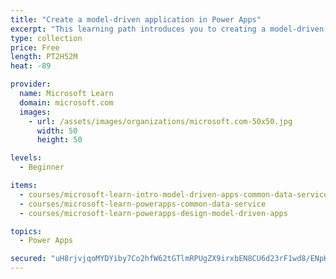 ```yaml
---
title: "Create a model-driven application in Power Apps"
excerpt: "This learning path introduces you to creating a model-driven app in Power Apps that uses Common Data Service."
type: collection
price: Free
length: PT2H52M
heat: -89

provider:
  name: Microsoft Learn
  domain: microsoft.com
  images:
    - url: /assets/images/organizations/microsoft.com-50x50.jpg
      width: 50
      height: 50

levels:
  - Beginner

items:
  - courses/microsoft-learn-intro-model-driven-apps-common-data-service
  - courses/microsoft-learn-powerapps-common-data-service
  - courses/microsoft-learn-powerapps-design-model-driven-apps

topics:
  - Power Apps

secured: "uH8rjvjqoMYDYiby7Co2hfW62tGTlmRPUgZX9irxbEN8CU6d23rF1wd8/ENpK8OpGFOT4zpSV2wa0T7qQjSErHO2MyIhlZGUCThksOdWMSrhsUb/DSXv8eaZsNY7nKW94t/BuI0kcH4ahDbOiH6t7RMrcRshEIAUmEQ2XJYyrsbmQgNTq7fdQyAxzhmUZe5w5EWLwLlOvG1mo9M4o2KWZ/AfY8rFNgE9pp6psV4J+iruJraohqRADv0+//36Gu/PJR2x0uVR8G5DjHz+pdZRG5RQ1SvaORJ3YsiADh8ybtNjowDLeIKHj6XDZUkWctnWxGSztsMhukxOAzqXQWR+5iIvDMZqLF5PqKkJwUPVVz4=;ALGJKLns3qUxlf0zioqVyQ=="
---
```


